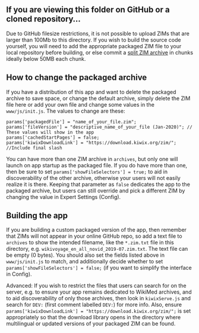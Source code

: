 ﻿## If you are viewing this folder on GitHub or a cloned repository…

Due to GitHub filesize restrictions, it is not possible to upload ZIMs that are larger than 100Mb to this directory. If you wish to build the source code yourself,
you will need to add the appropriate packaged ZIM file to your local repository before building, or else commit a
[split ZIM archive](https://github.com/kiwix/kiwix-js-pwa/tree/main/AppPackages#download-a-zim-archive-all-platforms) in chunks ideally below 50MB each chunk.

## How to change the packaged archive

If you have a distribution of this app and want to delete the packaged archive to save space, or change the default archive, simply delete the ZIM file here or add your own file and change some values in the `www/js/init.js`. The values to change are these:

```
params['packagedFile'] = "name_of_your_file.zim";
params['fileVersion'] = "descriptive_name_of_your_file (Jan-2020)"; // These values will show in the app
params['cachedStartPages'] = false;
params['kiwixDownloadLink'] = "https://download.kiwix.org/zim/"; //Include final slash
```

You can have more than one ZIM archive in `archives`, but only one will launch on app startup as the packaged file. If you do have more than one, then be sure to set `params['showFileSelectors'] = true;` to aid in discoverability of the other archive, otherwise your users will not easily realize it is there. Keeping that parameter as `false` dedicates the app to the packaged archive, but users can still override and pick a different ZIM by changing the value in Expert Settings (Config).

## Building the app

If you are building a custom packaged version of the app, then remember that ZIMs will not appear in your online GitHub repo, so add a text file to `archives` to show the intended filename, like the `*.zim.txt` file in this directory, e.g. `wikivoyage_en_all_novid_2019-07.zim.txt`. The text file can be empty (0 bytes). You should also set the fields listed above in `www/js/init.js` to match, and additionally decide whether to set `params['showFileSelectors'] = false;` (if you want to simplify the interface in Config).

Advanced: If you wish to restrict the files that users can search for on the server, e.g. to ensure your app remains dedicated to WikiMed archives, and to aid discoverability of only those archives, then look in `kiwixServe.js` and search for `DEV:` (first comment labelled `DEV:`) for more info. Also, ensure `params['kiwixDownloadLink'] = "https://download.kiwix.org/zim/";` is set appropriately so that the download library opens in the directory where multilingual or updated versions of your packaged ZIM can be found.
